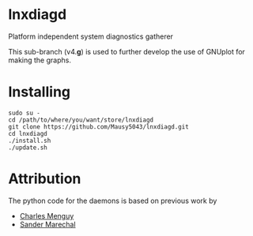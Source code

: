 # lnxdiagd
Platform independent system diagnostics gatherer

This sub-branch (v4.**g**) is used to further develop the use of GNUplot for making the graphs.

# Installing

```
sudo su -
cd /path/to/where/you/want/store/lnxdiagd
git clone https://github.com/Mausy5043/lnxdiagd.git
cd lnxdiagd
./install.sh
./update.sh
```

# Attribution
The python code for the daemons is based on previous work by
- [Charles Menguy](http://stackoverflow.com/questions/10217067/implementing-a-full-python-unix-style-daemon-process)
- [Sander Marechal](http://www.jejik.com/articles/2007/02/a_simple_unix_linux_daemon_in_python/)
